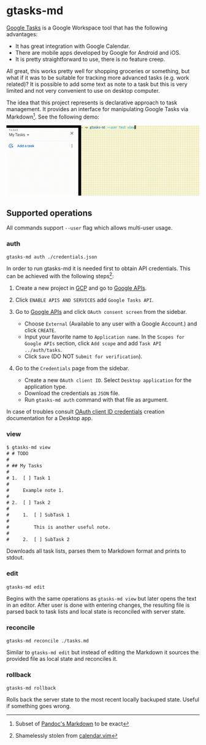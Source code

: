 # gtasks-md

[Google Tasks](https://mail.google.com/tasks/canvas) is a Google Workspace tool
that has the following advantages:

-   It has great integration with Google Calendar.
-   There are mobile apps developed by Google for Android and iOS.
-   It is pretty straightforward to use, there is no feature creep.

All great, this works pretty well for shopping groceries or something, but what
if it was to be suitable for tracking more advanced tasks (e.g. work related)?
It is possible to add some text as note to a task but this is very limited and
not very convenient to use on desktop computer.

The idea that this project represents is declarative approach to task
management. It provides an interface for manipulating Google Tasks via
Markdown[^1]. See the following demo:

![Application demo](./docs/demo.gif)

## Supported operations

All commands support `--user` flag which allows multi-user usage.

### auth

``` console
gtasks-md auth ./credentials.json
```

In order to run gtasks-md it is needed first to obtain API credentials. This can
be achieved with the following steps[^2]:

1.  Create a new project in [GCP](https://cloud.google.com/) and go to [Google
    APIs](https://console.developers.google.com/apis/).

2.  Click `ENABLE APIS AND SERVICES` add `Google Tasks API`.

3.  Go to [Google APIs](https://console.developers.google.com/apis/) and click
    `OAuth consent screen` from the sidebar.

    -   Choose `External` (Available to any user with a Google Account.) and
        click `CREATE`.
    -   Input your favorite name to `Application name`. In the
        `Scopes for Google APIs` section, click `Add scope` and add
        `Task API ../auth/tasks`.
    -   Click `Save` (DO NOT `Submit for verification`).

4.  Go to the `Credentials` page from the sidebar.

    -   Create a new `OAuth client ID`. Select `Desktop application` for the
        application type.
    -   Download the credentials as `JSON` file.
    -   Run `gtasks-md auth` command with that file as argument.

In case of troubles consult [OAuth client ID
credentials](https://developers.google.com/workspace/guides/create-credentials#oauth-client-id)
creation documentation for a Desktop app.

### view

``` console
$ gtasks-md view
# # TODO
#
# ## My Tasks
#
# 1.  [ ] Task 1
#
#     Example note 1.
#
# 2.  [ ] Task 2
#
#     1.  [ ] SubTask 1
#
#         This is another useful note.
#
#     2.  [ ] SubTask 2
```

Downloads all task lists, parses them to Markdown format and prints to stdout.

### edit

``` console
gtasks-md edit
```

Begins with the same operations as `gtasks-md view` but later opens the text in
an editor. After user is done with entering changes, the resulting file is
parsed back to task lists and local state is reconciled with server state.

### reconcile

``` console
gtasks-md reconcile ./tasks.md
```

Similar to `gtasks-md edit` but instead of editing the Markdown it sources the
provided file as local state and reconciles it.

### rollback

``` console
gtasks-md rollback
```

Rolls back the server state to the most recent locally backuped state. Useful if
something goes wrong.

[^1]: Subset of [Pandoc's
    Markdown](https://pandoc.org/MANUAL.html#pandocs-markdown) to be exact

[^2]: Shamelessly stolen from
    [calendar.vim](https://github.com/itchyny/calendar.vim#important-notice)
